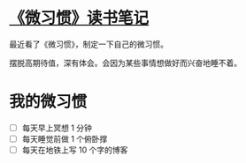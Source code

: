 # [《微习惯》读书笔记](https://github.com/zzy131250/gitblog/issues/9)

最近看了《微习惯》，制定一下自己的微习惯。

摆脱高期待值，深有体会。会因为某些事情想做好而兴奋地睡不着。
# 我的微习惯
- [ ] 每天早上冥想 1 分钟
- [ ] 每天睡觉前做 1 个俯卧撑
- [ ] 每天在地铁上写 10 个字的博客